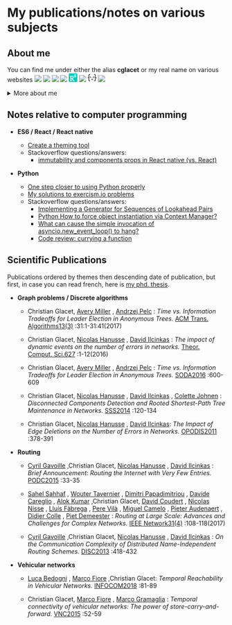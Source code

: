 # My publications/notes on various subjects

## About me 

You can find me under either the alias **cglacet** or my real name on various websites
[<img src="images/github.ico" height="20"  />][cglacet@github]
[<img src="images/stackoverflow.ico" height="20" />][cglacet@stackoverflow]
[<img src="images/dblp.ico" height="20"  />][cglacet@dblp]
[<img src="images/scholar.ico" height="20"  />][cglacet@scholar]
[<img src="images/research_gate.png" height="20"  />][cglacet@research_gate]
[<img src="images/pypi.ico" height="20"  />][cglacet@pypi]
[<img src="images/exercism.io.png" height="20" />][cglacet@exercism.io]
[<img src="images/linkedin.ico" height="20"  />][cglacet@linkedin]

<details>
 <summary>More about me</summary>
 
I'm a former phd. student at [LaBRI][labri], I used to work on distributed graph problems (mostly routing schemes). And I'm currently working at [Kune][kune].

 * Most important journals/conferences I published to: **SODA**, **PODC**, **INFOCOM**, **TALG**, **DISC**.
 * I have an **Erdos number of 3** via Avery Miller -> Jeffrey Shallit ([find your distance][erdos number]).
 * The slides I made for my last presentation [*Time vs. Information Tradeoffs for Leader Election in Anonymous Trees.*](research/keynotes/Election_anonymous_trees.pdf)
 * My favorites computer science related **topics** are
    * discrete mathematics/algorithms,
    * computational complexity,
    * design patterns and programming paradigms,
    * and of course puzzle and riddles of any kind... yes this is related to computer science :D
 * My favorite github repository: [pytudes][pytudes] by [Peter Norvig][norvig]
 * My favorite riddle so far is the [100 Prisoners and A light Bulb][100 prisoners] 
</details>

## Notes relative to computer programming

* **ES6 / React / React native**
  * [Create a theming tool](react-native/theme-provider/create_a_theming_tool.md#-create-a-theming-tools-for-react-native)
  * Stackoverflow questions/answers: 
    * [immutability and components props in React native (vs. React)][stackoverflow react props]

* **Python**
  * [One step closer to using Python properly](python#one-step-closer-to-using-python-properly)
  * [My solutions to exercism.io problems](https://github.com/cglacet/exercism-python#exercism-python)
  * Stackoverflow questions/answers: 
    * [Implementing a Generator for Sequences of Lookahead Pairs][stackoverflow python zip_longest]
    * [Python How to force object instantiation via Context Manager?][stackoverflow python context manager]
    * [What can cause the simple invocation of asyncio.new_event_loop() to hang?][stackoverflow python synchronize]
    * [Code review: currying a function][codereview python currying]

## Scientific Publications

Publications ordered by themes then descending date of publication, but first, in case you can read french, here is [my phd. thesis](https://tel.archives-ouvertes.fr/tel-00951393/document).

* **Graph problems / Discrete algorithms**

  * Christian Glacet, [Avery Miller](https://dblp.uni-trier.de/pers/hd/m/Miller:Avery) , [Andrzej Pelc](https://dblp.uni-trier.de/pers/hd/p/Pelc:Andrzej) : *Time vs. Information Tradeoffs for Leader Election in Anonymous Trees.* [ACM Trans. Algorithms13(3)](https://dblp.uni-trier.de/db/journals/talg/talg13.html#GlacetMP17) :31:1-31:41(2017)
  
  * Christian Glacet, [Nicolas Hanusse](https://dblp.uni-trier.de/pers/hd/h/Hanusse:Nicolas) , [David Ilcinkas](https://dblp.uni-trier.de/pers/hd/i/Ilcinkas:David) :
*The impact of dynamic events on the number of errors in networks.* [Theor. Comput. Sci.627](https://dblp.uni-trier.de/db/journals/tcs/tcs627.html#GlacetHI16) :1-12(2016)

  * Christian Glacet, [Avery Miller](https://dblp.uni-trier.de/pers/hd/m/Miller:Avery) , [Andrzej Pelc](https://dblp.uni-trier.de/pers/hd/p/Pelc:Andrzej) : *Time vs. Information Tradeoffs for Leader Election in Anonymous Trees.* [SODA2016](https://dblp.uni-trier.de/db/conf/soda/soda2016.html#GlacetMP16) :600-609

  * Christian Glacet, [Nicolas Hanusse](https://dblp.uni-trier.de/pers/hd/h/Hanusse:Nicolas) , [David Ilcinkas](https://dblp.uni-trier.de/pers/hd/i/Ilcinkas:David) , [Colette Johnen](https://dblp.uni-trier.de/pers/hd/j/Johnen:Colette) : *Disconnected Components Detection and Rooted Shortest-Path Tree Maintenance in Networks.* [SSS2014](https://dblp.uni-trier.de/db/conf/sss/sss2014.html#ChristianNDC14) :120-134

  * Christian Glacet, [Nicolas Hanusse](https://dblp.uni-trier.de/pers/hd/h/Hanusse:Nicolas) , [David Ilcinkas](https://dblp.uni-trier.de/pers/hd/i/Ilcinkas:David): *The Impact of Edge Deletions on the Number of Errors in Networks.* [OPODIS2011](https://dblp.uni-trier.de/db/conf/opodis/opodis2011.html#GlacetHI11) :378-391

* **Routing**

  *  [Cyril Gavoille](https://dblp.uni-trier.de/pers/hd/g/Gavoille:Cyril) ,Christian Glacet, [Nicolas Hanusse](https://dblp.uni-trier.de/pers/hd/h/Hanusse:Nicolas) , [David Ilcinkas](https://dblp.uni-trier.de/pers/hd/i/Ilcinkas:David) : *Brief Announcement: Routing the Internet with Very Few Entries.* [PODC2015](https://dblp.uni-trier.de/db/conf/podc/podc2015.html#GavoilleGHI15) :33-35
  
  *  [Sahel Sahhaf](https://dblp.uni-trier.de/pers/hd/s/Sahhaf:Sahel) , [Wouter Tavernier](https://dblp.uni-trier.de/pers/hd/t/Tavernier:Wouter) , [Dimitri Papadimitriou](https://dblp.uni-trier.de/pers/hd/p/Papadimitriou:Dimitri) , [Davide Careglio](https://dblp.uni-trier.de/pers/hd/c/Careglio:Davide) , [Alok Kumar](https://dblp.uni-trier.de/pers/hd/k/Kumar:Alok) ,Christian Glacet, [David Coudert](https://dblp.uni-trier.de/pers/hd/c/Coudert:David) , [Nicolas Nisse](https://dblp.uni-trier.de/pers/hd/n/Nisse:Nicolas) , [Lluís Fàbrega](https://dblp.uni-trier.de/pers/hd/f/F=agrave=brega:Llu=iacute=s) , [Pere Vilà](https://dblp.uni-trier.de/pers/hd/v/Vil=agrave=:Pere) , [Miguel Camelo](https://dblp.uni-trier.de/pers/hd/c/Camelo:Miguel) , [Pieter Audenaert](https://dblp.uni-trier.de/pers/hd/a/Audenaert:Pieter) , [Didier Colle](https://dblp.uni-trier.de/pers/hd/c/Colle:Didier) , [Piet Demeester](https://dblp.uni-trier.de/pers/hd/d/Demeester:Piet) : *Routing at Large Scale: Advances and Challenges for Complex Networks.* [IEEE Network31(4)](https://dblp.uni-trier.de/db/journals/network/network31.html#SahhafTPCKGCNFV17) :108-118(2017)
  
  * [Cyril Gavoille](https://dblp.uni-trier.de/pers/hd/g/Gavoille:Cyril) ,Christian Glacet, [Nicolas Hanusse](https://dblp.uni-trier.de/pers/hd/h/Hanusse:Nicolas) , [David Ilcinkas](https://dblp.uni-trier.de/pers/hd/i/Ilcinkas:David) : *On the Communication Complexity of Distributed Name-Independent Routing Schemes.* [DISC2013](https://dblp.uni-trier.de/db/conf/wdag/disc2013.html#GavoilleGHI13) :418-432


* **Vehicular networks**

  *  [Luca Bedogni](https://dblp.uni-trier.de/pers/hd/b/Bedogni:Luca) , [Marco Fiore](https://dblp.uni-trier.de/pers/hd/f/Fiore:Marco) ,Christian Glacet: *Temporal Reachability in Vehicular Networks.* [INFOCOM2018](https://dblp.uni-trier.de/db/conf/infocom/infocom2018.html#BedogniFG18) :81-89
  
  * Christian Glacet, [Marco Fiore](https://dblp.uni-trier.de/pers/hd/f/Fiore:Marco) , [Marco Gramaglia](https://dblp.uni-trier.de/pers/hd/g/Gramaglia:Marco) : *Temporal connectivity of vehicular networks: The power of store-carry-and-forward.* [VNC2015](https://dblp.uni-trier.de/db/conf/vnc/vnc2015.html#GlacetFG15) :52-59
  
  
<!---------------LINKS--------------->
[cglacet@stackoverflow]: https://stackoverflow.com/users/1720199/cglacet
[cglacet@exercism.io]: https://exercism.io/profiles/cglacet
[cglacet@github]: https://github.com/cglacet
[cglacet@dblp]: https://dblp.uni-trier.de/pers/hd/g/Glacet:Christian
[cglacet@scholar]: https://scholar.google.fr/citations?user=hRsspqQAAAAJ&hl=fr&oi=ao
[cglacet@research_gate]: https://www.researchgate.net/profile/Christian_Glacet
[cglacet@linkedin]: https://www.linkedin.com/in/christian-glacet-7a606bb2/
[cglacet@pypi]: https://pypi.org/user/cglacet/

[labri]: https://www.labri.fr/
[kune]: http://kune.tech/
[erdos number]: https://mathscinet.ams.org/mathscinet/collaborationDistance.html

[pytudes]: https://github.com/norvig/pytudes#pytudes
[norvig]: http://norvig.com/

[100 prisoners]: https://sites.math.washington.edu/~morrow/336_11/papers/yisong.pdf
    
[stackoverflow react props]: https://stackoverflow.com/q/54825692/1720199
[stackoverflow python zip_longest]: https://stackoverflow.com/a/54848488/1720199
[stackoverflow python context manager]: https://stackoverflow.com/a/54514410/1720199
[stackoverflow python synchronize]: https://stackoverflow.com/a/54836393/1720199
[codereview python currying]: https://codereview.stackexchange.com/q/214141/172628
